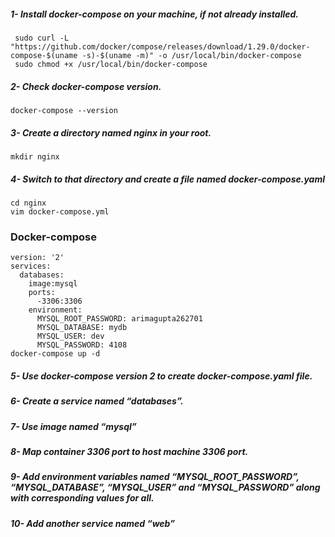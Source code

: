 
##### 1-	Install docker-compose on your machine, if not already installed.
     sudo curl -L "https://github.com/docker/compose/releases/download/1.29.0/docker-compose-$(uname -s)-$(uname -m)" -o /usr/local/bin/docker-compose
     sudo chmod +x /usr/local/bin/docker-compose
##### 2-	Check docker-compose version.
    docker-compose --version
##### 3-	Create a directory named nginx in your root.
    mkdir nginx
##### 4-	Switch to that directory and create a file named docker-compose.yaml
    cd nginx
    vim docker-compose.yml
### Docker-compose
    version: '2'
    services:
      databases:
        image:mysql
        ports:
          -3306:3306
        environment:
          MYSQL_ROOT_PASSWORD: arimagupta262701
          MYSQL_DATABASE: mydb
          MYSQL_USER: dev
          MYSQL_PASSWORD: 4108
    docker-compose up -d
          
##### 5-	Use docker-compose version 2 to create docker-compose.yaml file.
##### 6-	Create a service named “databases”.
##### 7-	Use image named “mysql”
##### 8-	Map container 3306 port to host machine 3306 port.
##### 9-	Add environment variables named “MYSQL_ROOT_PASSWORD”, “MYSQL_DATABASE”, “MYSQL_USER” and “MYSQL_PASSWORD” along with corresponding values for all.
##### 10-	Add another service named “web”

    
   